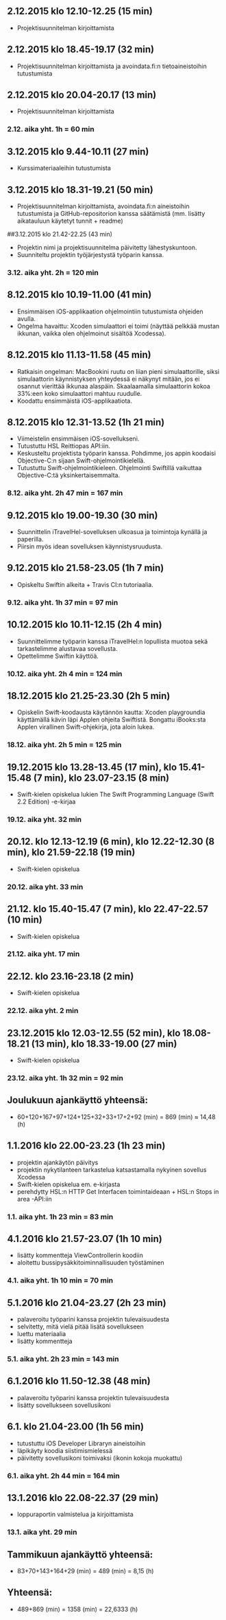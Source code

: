 ## 2.12.2015 klo 12.10-12.25 (15 min)
- Projektisuunnitelman kirjoittamista

## 2.12.2015 klo 18.45-19.17 (32 min)
- Projektisuunnitelman kirjoittamista ja avoindata.fi:n tietoaineistoihin tutustumista

## 2.12.2015 klo 20.04-20.17 (13 min)
- Projektisuunnitelman kirjoittamista

### 2.12. aika yht. 1h = 60 min

## 3.12.2015 klo 9.44-10.11 (27 min)
- Kurssimateriaaleihin tutustumista

## 3.12.2015 klo 18.31-19.21 (50 min)
- Projektisuunnitelman kirjoittamista, avoindata.fi:n aineistoihin tutustumista ja GitHub-repositorion kanssa säätämistä (mm. lisätty aikatauluun käytetyt tunnit + readme)

##3.12.2015 klo 21.42-22.25 (43 min)
- Projektin nimi ja projektisuunnitelma päivitetty lähestyskuntoon.
- Suunniteltu projektin työjärjestystä työparin kanssa.

### 3.12. aika yht. 2h = 120 min

## 8.12.2015 klo 10.19-11.00 (41 min)
- Ensimmäisen iOS-applikaation ohjelmointiin tutustumista ohjeiden avulla.
- Ongelma havaittu: Xcoden simulaattori ei toimi (näyttää pelkkää mustan ikkunan, vaikka olen ohjelmoinut sisältöä Xcodessa).

## 8.12.2015 klo 11.13-11.58 (45 min)
- Ratkaisin ongelman: MacBookini ruutu on liian pieni simulaattorille, siksi simulaattorin käynnistyksen yhteydessä ei näkynyt mitään, jos ei osannut vierittää ikkunaa alaspäin. Skaalaamalla simulaattorin kokoa 33%:een koko simulaattori mahtuu ruudulle.
- Koodattu ensimmäistä iOS-applikaatiota.

## 8.12.2015 klo 12.31-13.52 (1h 21 min)
- Viimeistelin ensimmäisen iOS-sovellukseni.
- Tutustuttu HSL Reittiopas API:iin.
- Keskusteltu projektista työparin kanssa. Pohdimme, jos appin koodaisi Objective-C:n sijaan Swift-ohjelmointikielellä. 
- Tutustuttu Swift-ohjelmointikieleen. Ohjelmointi Swiftillä vaikuttaa Objective-C:tä yksinkertaisemmalta.

### 8.12. aika yht. 2h 47 min = 167 min

## 9.12.2015 klo 19.00-19.30 (30 min)
- Suunnittelin iTravelHel-sovelluksen ulkoasua ja toimintoja kynällä ja paperilla.
- Piirsin myös idean sovelluksen käynnistysruudusta.

## 9.12.2015 klo 21.58-23.05 (1h 7 min)
- Opiskeltu Swiftin alkeita + Travis CI:n tutoriaalia.

### 9.12. aika yht. 1h 37 min = 97 min

## 10.12.2015 klo 10.11-12.15 (2h 4 min)
- Suunnittelimme työparin kanssa iTravelHel:n lopullista muotoa sekä tarkastelimme alustavaa sovellusta.
- Opettelimme Swiftin käyttöä.

### 10.12. aika yht. 2h 4 min = 124 min

## 18.12.2015 klo 21.25-23.30 (2h 5 min)
- Opiskelin Swift-koodausta käytännön kautta: Xcoden playgroundia käyttämällä kävin läpi Applen ohjeita Swiftistä. Bongattu iBooks:sta Applen virallinen Swift-ohjekirja, jota aloin lukea.

### 18.12. aika yht. 2h 5 min = 125 min

## 19.12.2015 klo 13.28-13.45 (17 min), klo 15.41-15.48 (7 min), klo 23.07-23.15 (8 min)
- Swift-kielen opiskelua lukien The Swift Programming Language (Swift 2.2 Edition) -e-kirjaa

### 19.12. aika yht. 32 min

## 20.12. klo 12.13-12.19 (6 min), klo 12.22-12.30 (8 min), klo 21.59-22.18 (19 min)
- Swift-kielen opiskelua

### 20.12. aika yht. 33 min

## 21.12. klo 15.40-15.47 (7 min), klo 22.47-22.57 (10 min)
- Swift-kielen opiskelua

### 21.12. aika yht. 17 min

## 22.12. klo 23.16-23.18 (2 min)
- Swift-kielen opiskelua

### 22.12. aika yht. 2 min

## 23.12.2015 klo 12.03-12.55 (52 min), klo 18.08-18.21 (13 min), klo 18.33-19.00 (27 min)
- Swift-kielen opiskelua

### 23.12. aika yht. 1h 32 min = 92 min

## Joulukuun ajankäyttö yhteensä:
- 60+120+167+97+124+125+32+33+17+2+92 (min) = 869 (min) ≈ 14,48 (h)

## 1.1.2016 klo 22.00-23.23 (1h 23 min)
- projektin ajankäytön päivitys
- projektin nykytilanteen tarkastelua katsastamalla nykyinen sovellus Xcodessa
- Swift-kielen opiskelua em. e-kirjasta
- perehdytty HSL:n HTTP Get Interfacen toimintaideaan + HSL:n Stops in area -API:iin

### 1.1. aika yht. 1h 23 min = 83 min

## 4.1.2016 klo 21.57-23.07 (1h 10 min)
- lisätty kommentteja ViewControllerin koodiin
- aloitettu bussipysäkkitoiminnallisuuden työstäminen

### 4.1. aika yht. 1h 10 min = 70 min

## 5.1.2016 klo 21.04-23.27 (2h 23 min)
- palaveroitu työparini kanssa projektin tulevaisuudesta
- selvitetty, mitä vielä pitää lisätä sovellukseen
- luettu materiaalia
- lisätty kommentteja

### 5.1. aika yht. 2h 23 min = 143 min

## 6.1.2016 klo 11.50-12.38 (48 min)
- palaveroitu työparini kanssa projektin tulevaisuudesta
- lisätty sovellukseen sovellusikoni

## 6.1. klo 21.04-23.00 (1h 56 min)
- tutustuttu iOS Developer Libraryn aineistoihin
- läpikäyty koodia siistimismielessä
- päivitetty sovellusikoni toimivaksi (ikonin kokoja muokattu)

### 6.1. aika yht. 2h 44 min = 164 min

## 13.1.2016 klo 22.08-22.37 (29 min)
- loppuraportin valmistelua ja kirjoittamista

### 13.1. aika yht. 29 min

## Tammikuun ajankäyttö yhteensä:
- 83+70+143+164+29 (min) = 489 (min) = 8,15 (h)

## Yhteensä:
- 489+869 (min) = 1358 (min) = 22,6333 (h)
